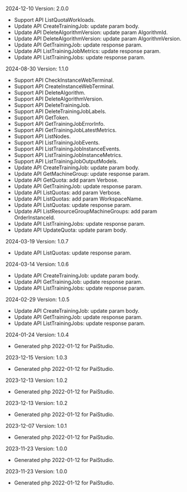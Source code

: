 2024-12-10 Version: 2.0.0
- Support API ListQuotaWorkloads.
- Update API CreateTrainingJob: update param body.
- Update API DeleteAlgorithmVersion: update param AlgorithmId.
- Update API DeleteAlgorithmVersion: update param AlgorithmVersion.
- Update API GetTrainingJob: update response param.
- Update API ListTrainingJobMetrics: update response param.
- Update API ListTrainingJobs: update response param.


2024-08-30 Version: 1.1.0
- Support API CheckInstanceWebTerminal.
- Support API CreateInstanceWebTerminal.
- Support API DeleteAlgorithm.
- Support API DeleteAlgorithmVersion.
- Support API DeleteTrainingJob.
- Support API DeleteTrainingJobLabels.
- Support API GetToken.
- Support API GetTrainingJobErrorInfo.
- Support API GetTrainingJobLatestMetrics.
- Support API ListNodes.
- Support API ListTrainingJobEvents.
- Support API ListTrainingJobInstanceEvents.
- Support API ListTrainingJobInstanceMetrics.
- Support API ListTrainingJobOutputModels.
- Update API CreateTrainingJob: update param body.
- Update API GetMachineGroup: update response param.
- Update API GetQuota: add param Verbose.
- Update API GetTrainingJob: update response param.
- Update API ListQuotas: add param Verbose.
- Update API ListQuotas: add param WorkspaceName.
- Update API ListQuotas: update response param.
- Update API ListResourceGroupMachineGroups: add param OrderInstanceId.
- Update API ListTrainingJobs: update response param.
- Update API UpdateQuota: update param body.


2024-03-19 Version: 1.0.7
- Update API ListQuotas: update response param.


2024-03-14 Version: 1.0.6
- Update API CreateTrainingJob: update param body.
- Update API GetTrainingJob: update response param.
- Update API ListTrainingJobs: update response param.


2024-02-29 Version: 1.0.5
- Update API CreateTrainingJob: update param body.
- Update API GetTrainingJob: update response param.
- Update API ListTrainingJobs: update response param.


2024-01-24 Version: 1.0.4
- Generated php 2022-01-12 for PaiStudio.

2023-12-15 Version: 1.0.3
- Generated php 2022-01-12 for PaiStudio.

2023-12-13 Version: 1.0.2
- Generated php 2022-01-12 for PaiStudio.

2023-12-13 Version: 1.0.2
- Generated php 2022-01-12 for PaiStudio.

2023-12-07 Version: 1.0.1
- Generated php 2022-01-12 for PaiStudio.

2023-11-23 Version: 1.0.0
- Generated php 2022-01-12 for PaiStudio.

2023-11-23 Version: 1.0.0
- Generated php 2022-01-12 for PaiStudio.

